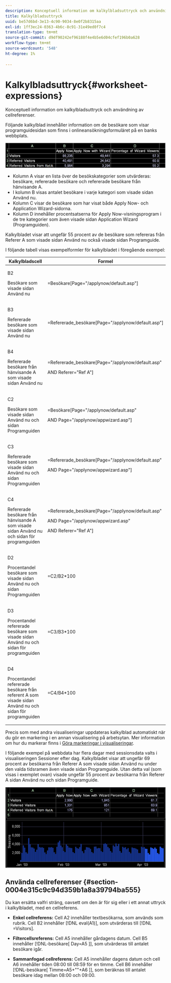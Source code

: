 ```yaml
---
description: Konceptuell information om kalkylbladsuttryck och användning av cellreferenser.
title: Kalkylbladsuttryck
uuid: be57d6bd-3e13-4c90-9034-8e0f2b8315aa
exl-id: 1ff3ec24-0363-4b6c-8c91-31e49ed0f7c4
translation-type: tm+mt
source-git-commit: d9df90242ef96188f4e4b5e6d04cfef196b0a628
workflow-type: tm+mt
source-wordcount: '548'
ht-degree: 1%

---
```


# Kalkylbladsuttryck{#worksheet-expressions}

Konceptuell information om kalkylbladsuttryck och användning av cellreferenser.

Följande kalkylblad innehåller information om de besökare som visar programguidesidan som finns i onlineansökningsformuläret på en banks webbplats.

![](assets/client-wkst.png)

* Kolumn A visar en lista över de besökskategorier som utvärderas: besökare, refererade besökare och refererade besökare från hänvisande A.
* I kolumn B visas antalet besökare i varje kategori som visade sidan Använd nu.
* Kolumn C visar de besökare som har visat både Apply Now- och Application Wizard-sidorna.
* Kolumn D innehåller procentsatserna för Apply Now-visningsprogram i de tre kategorier som även visade sidan Application Wizard (Programguiden).

Kalkylbladet visar att ungefär 55 procent av de besökare som refereras från Referer A som visade sidan Använd nu också visade sidan Programguide.

I följande tabell visas exempelformler för kalkylbladet i föregående exempel:

<table id="table_0F5EFDB58040465AB599E6BE93324822"> 
 <thead> 
  <tr> 
   <th colname="col1" class="entry"> Kalkylbladscell </th> 
   <th colname="col2" class="entry"> Formel </th> 
  </tr> 
 </thead>
 <tbody> 
  <tr> 
   <td colname="col1"> <p>B2 </p> <p>Besökare som visade sidan Använd nu </p> </td> 
   <td colname="col2"> <p><span class="filepath"> =Besökare[Page="/applynow/default.asp"]</span> </p> </td> 
  </tr> 
  <tr> 
   <td colname="col1"> <p>B3 </p> <p>Refererade besökare som visade sidan Använd nu </p> </td> 
   <td colname="col2"> <p><span class="filepath"> =Refererade_besökare[Page="/applynow/default.asp"]</span> </p> </td> 
  </tr> 
  <tr> 
   <td colname="col1"> <p>B4 </p> <p>Refererade besökare från hänvisande A som visade sidan Använd nu </p> </td> 
   <td colname="col2"> <p> <span class="filepath"> =Refererade_besökare[Page="/applynow/default.asp"  </span> </p> <p> AND <span class="filepath"> Referer="Ref A"]</span> </p> </td> 
  </tr> 
  <tr> 
   <td colname="col1"> <p>C2 </p> <p>Besökare som visade sidan Använd nu och sidan Programguiden </p> </td> 
   <td colname="col2"> <p> <span class="filepath"> =Besökare[Page="/applynow/default.asp"  </span> </p> <p> AND <span class="filepath"> Page="/applynow/appwizard.asp"]</span> </p> </td> 
  </tr> 
  <tr> 
   <td colname="col1"> <p>C3 </p> <p>Refererade besökare som visade sidan Använd nu och sidan Programguiden </p> </td> 
   <td colname="col2"> <p> <span class="filepath"> =Refererade_besökare[Page="/applynow/default.asp"  </span> </p> <p> AND <span class="filepath"> Page="/applynow/appwizard.asp"]</span> </p> </td> 
  </tr> 
  <tr> 
   <td colname="col1"> <p>C4 </p> <p>Refererade besökare från hänvisande A som visade sidan Använd nu och sidan för programguiden </p> </td> 
   <td colname="col2"> <p> <span class="filepath"> =Refererade_besökare[Page="/applynow/default.asp"</span> </p> <p> AND <span class="filepath"> Page="/applynow/appwizard.asp"</span> </p> <p> AND <span class="filepath"> Referer="Ref A"]</span> </p> </td> 
  </tr> 
  <tr> 
   <td colname="col1"> <p>D2 </p> <p>Procentandel besökare som visade sidan Använd nu och sidan Programguiden </p> </td> 
   <td colname="col2"> <p><span class="filepath"> =C2/B2*100</span> </p> </td> 
  </tr> 
  <tr> 
   <td colname="col1"> <p>D3 </p> <p>Procentandel refererade besökare som visade sidan Använd nu och sidan för programguiden </p> </td> 
   <td colname="col2"> <p><span class="filepath"> =C3/B3*100</span> </p> </td> 
  </tr> 
  <tr> 
   <td colname="col1"> <p>D4 </p> <p>Procentandel refererade besökare från referent A som visade sidan Använd nu och sidan för programguiden </p> </td> 
   <td colname="col2"> <p><span class="filepath"> =C4/B4*100</span> </p> </td> 
  </tr> 
 </tbody> 
</table>

Precis som med andra visualiseringar uppdateras kalkylblad automatiskt när du gör en markering i en annan visualisering på arbetsytan. Mer information om hur du markerar finns i [Göra markeringar i visualiseringar](../../../../home/c-get-started/c-vis/c-sel-vis/c-sel-vis.md#concept-012870ec22c7476e9afbf3b8b2515746).

I följande exempel på webbdata har flera dagar med sessionsdata valts i visualiseringen Sessioner efter dag. Kalkylbladet visar att ungefär 69 procent av besökarna från Referer A som visade sidan Använd nu under den valda tidsramen även visade sidan Programguide. Utan detta val (som visas i exemplet ovan) visade ungefär 55 procent av besökarna från Referer A sidan Använd nu och sidan Programguide.

![](assets/client-exp.png)

## Använda cellreferenser {#section-0004e315c9c94d359b1a8a39794ba555}

Du kan ersätta valfri sträng, oavsett om den är för sig eller i ett annat uttryck i kalkylbladet, med en cellreferens.

* **Enkel cellreferens:** Cell A2 innehåller textbesökarna, som används som rubrik. Cell B2 innehåller [!DNL eval(A1)], som utvärderas till [!DNL =Visitors].

* **Filtercellsreferens:** Cell A5 innehåller gårdagens datum. Cell B5 innehåller [!DNL-besökare[ Day=A5 ]], som utvärderas till antalet besökare igår.

* **Sammanfogad cellreferens:** Cell A5 innehåller dagens datum och cell A6 innehåller tiden 08:00 till 08:59 för en timme. Cell B6 innehåller [!DNL-besökare[ Timme=A5+&quot;&quot;+A6 ]], som beräknas till antalet besökare idag mellan 08:00 och 09:00.

